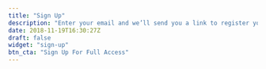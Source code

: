 ```yaml
---
title: "Sign Up"
description: "Enter your email and we’ll send you a link to register your account."
date: 2018-11-19T16:30:27Z
draft: false
widget: "sign-up"
btn_cta: "Sign Up For Full Access"
---
```

